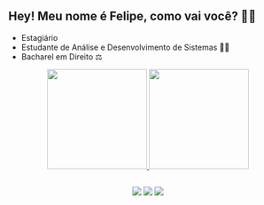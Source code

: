 ## Hey! Meu nome é Felipe, como vai você? 👨‍💻

- Estagiário 
- Estudante de Análise e Desenvolvimento de Sistemas 👨‍🎓
- Bacharel em Direito ⚖

<div align="center">
  <a href="https://github.com/ncrtt">
  <img height="180em" src="https://github-readme-stats.vercel.app/api?username=ncrtt&show_icons=true&theme=dark&include_all_commits=true&count_private=true"/>
  <img height="180em" src="https://github-readme-stats.vercel.app/api/top-langs/?username=ncrtt&layout=compact&langs_count=7&theme=dark"/>
</div>

##

<div align="center"> 
  <a href="https://instagram.com/felipenicaretta" target="_blank"><img src="https://img.shields.io/badge/-Instagram-%23E4405F?style=for-the-badge&logo=instagram&logoColor=white" target="_blank"></a>
  <a href = "mailto:felipencrtt@gmail.com"><img src="https://img.shields.io/badge/-Gmail-%23333?style=for-the-badge&logo=gmail&logoColor=white" target="_blank"></a>
  <a href="https://www.linkedin.com/in/felipenicaretta" target="_blank"><img src="https://img.shields.io/badge/-LinkedIn-%230077B5?style=for-the-badge&logo=linkedin&logoColor=white" target="_blank"></a> 
 
</div>

